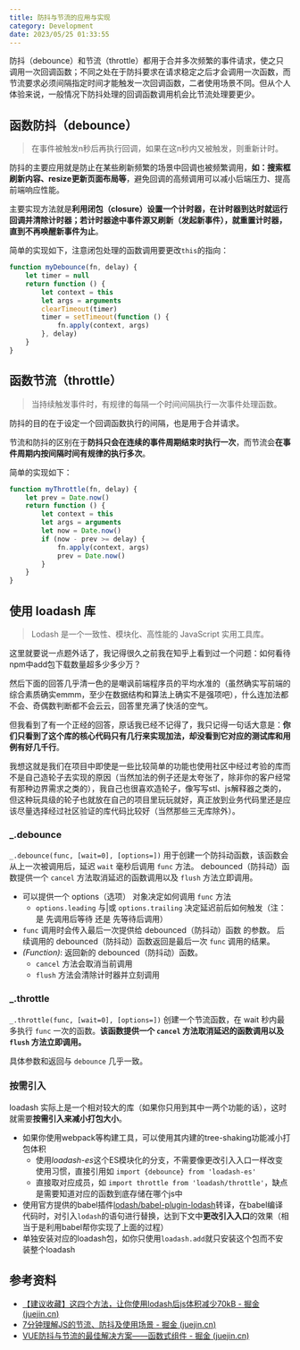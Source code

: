 ```yaml
---
title: 防抖与节流的应用与实现
category: Development
date: 2023/05/25 01:33:55
---
```


防抖（debounce）和节流（throttle）都用于合并多次频繁的事件请求，使之只调用一次回调函数；不同之处在于防抖要求在请求稳定之后才会调用一次函数，而节流要求必须间隔指定时间才能触发一次回调函数，二者使用场景不同。但从个人体验来说，一般情况下防抖处理的回调函数调用机会比节流处理要更少。

<!--more-->

## 函数防抖（debounce）

> 在事件被触发n秒后再执行回调，如果在这n秒内又被触发，则重新计时。

防抖的主要应用就是防止在某些刷新频繁的场景中回调也被频繁调用，**如：搜索框刷新内容、resize更新页面布局等**，避免回调的高频调用可以减小后端压力、提高前端响应性能。

主要实现方法就是**利用闭包（closure）设置一个计时器，在计时器到达时就运行回调并清除计时器；若计时器途中事件源又刷新（发起新事件），就重置计时器，直到不再唤醒新事件为止**。

简单的实现如下，注意闭包处理的函数调用要更改`this`的指向：

```javascript
function myDebounce(fn, delay) {
	let timer = null
	return function () {
		let context = this
		let args = arguments
		clearTimeout(timer)
		timer = setTimeout(function () {
			fn.apply(context, args)
		}, delay)
	}
}
```

## 函数节流（throttle）

> 当持续触发事件时，有规律的每隔一个时间间隔执行一次事件处理函数。

防抖的目的在于设定一个回调函数执行的间隔，也是用于合并请求。

节流和防抖的区别在于**防抖只会在连续的事件周期结束时执行一次**，而节流会**在事件周期内按间隔时间有规律的执行多次**。

简单的实现如下：

```javascript
function myThrottle(fn, delay) {
	let prev = Date.now()
	return function () {
		let context = this
		let args = arguments
		let now = Date.now()
		if (now - prev >= delay) {
			fn.apply(context, args)
			prev = Date.now()
		}
	}
}
```

## 使用 loadash 库

> Lodash 是一个一致性、模块化、高性能的 JavaScript 实用工具库。

这里就要说一点题外话了，我记得很久之前我在知乎上看到过一个问题：如何看待npm中add包下载数量超多少多少万？

然后下面的回答几乎清一色的是嘲讽前端程序员的平均水准的（虽然确实写前端的综合素质确实emmm，至少在数据结构和算法上确实不是强项吧），什么连加法都不会、奇偶数判断都不会云云，回答里充满了快活的空气。

但我看到了有一个正经的回答，原话我已经不记得了，我只记得一句话大意是：**你们只看到了这个库的核心代码只有几行来实现加法，却没看到它对应的测试库和用例有好几千行**。

我想这就是我们在项目中即使是一些比较简单的功能也使用社区中经过考验的库而不是自己造轮子去实现的原因（当然加法的例子还是太夸张了，除非你的客户经常有那种边界需求之类的），我自己也很喜欢造轮子，像写写stl、js解释器之类的，但这种玩具级的轮子也就放在自己的项目里玩玩就好，真正放到业务代码里还是应该尽量选择经过社区验证的库代码比较好（当然那些三无库除外）。

### \_.debounce

`_.debounce(func, [wait=0], [options=])` 用于创建一个防抖动函数，该函数会从上一次被调用后，延迟 `wait` 毫秒后调用 `func` 方法。 debounced（防抖动）函数提供一个 `cancel` 方法取消延迟的函数调用以及 `flush` 方法立即调用。

- 可以提供一个 options（选项） 对象决定如何调用 `func` 方法
  - `options.leading` 与|或 `options.trailing` 决定延迟前后如何触发（注：是 先调用后等待 还是 先等待后调用）
- `func` 调用时会传入最后一次提供给 debounced（防抖动）函数 的参数。 后续调用的 debounced（防抖动）函数返回是最后一次 `func` 调用的结果。
- _(Function)_: 返回新的 debounced（防抖动）函数。
  - `cancel` 方法会取消当前调用
  - `flush` 方法会清除计时器并立刻调用

### \_.throttle

`_.throttle(func, [wait=0], [options=])` 创建一个节流函数，在 wait 秒内最多执行 `func` 一次的函数。**该函数提供一个 `cancel` 方法取消延迟的函数调用以及 `flush` 方法立即调用。**

具体参数和返回与 `debounce` 几乎一致。

### 按需引入

loadash 实际上是一个相对较大的库（如果你只用到其中一两个功能的话），这时就需要**按需引入来减小打包大小**。

- 如果你使用webpack等构建工具，可以使用其内建的tree-shaking功能减小打包体积
  - 使用*loadash-es*这个ES模块化的分支，不需要像更改引入入口一样改变使用习惯，直接引用如 `import {debounce} from 'loadash-es'`
  - 直接取对应成员，如 `import throttle from 'loadash/throttle'`，缺点是需要知道对应的函数到底存储在哪个js中
- 使用官方提供的babel插件[lodash/babel-plugin-lodash](https://github.com/lodash/babel-plugin-lodash)转译，在babel编译代码时，对引入`lodash`的语句进行替换，达到下文中**更改引入入口**的效果（相当于是利用babel帮你实现了上面的过程）
- 单独安装对应的loadash包，如你只使用`loadash.add`就只安装这个包而不安装整个loadash

## 参考资料

- [【建议收藏】这四个方法，让你使用lodash后js体积减少70kB - 掘金 (juejin.cn)](https://juejin.cn/post/7069218262634102798)
- [7分钟理解JS的节流、防抖及使用场景 - 掘金 (juejin.cn)](https://juejin.cn/post/6844903669389885453)
- [VUE防抖与节流的最佳解决方案——函数式组件 - 掘金 (juejin.cn)](https://juejin.cn/post/6844903848230780941)

